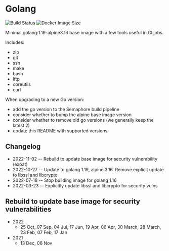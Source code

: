 # Golang

[![Build Status](https://countingup.semaphoreci.com/badges/docker-go/branches/master.svg?style=shields)](https://countingup.semaphoreci.com/projects/docker-go) ![Docker Image Size](https://img.shields.io/docker/image-size/countingup/golang/1.17?label=1.17+size)

Minimal golang:1.19-alpine3.16 base image with a few tools useful in CI jobs.

Includes:

- zip
- git
- ssh
- make
- bash
- lftp
- coreutils
- curl

When upgrading to a new Go version:
 - add the go version to the Semaphore build pipeline
 - consider whether to bump the alpine base image version
 - consider whether to remove old go versions (we generally keep the latest 2)
 - update this README with supported versions

## Changelog

 - 2022-11-02 -- Rebuild to update base image for security vulnerability (expat)
 - 2022-10-27 -- Update to golang 1.19, alpine 3.16. Remove explicit update to libssl and libcrypto
 - 2022-07-18 -- Stop building image for golang 1.16
 - 2022-03-23 -- Explicitly update libssl and libcrypto for security vulns

## Rebuild to update base image for security vulnerabilities
 - 2022
   - 25 Oct, 07 Sep, 04 Jul, 17 Jun, 19 Apr, 06 Apr, 30 March, 28 March, 23 Feb, 07 Feb, 17 Jan
 - 2021
   - 13 Dec, 06 Nov
